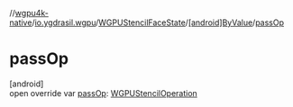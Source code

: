 //[wgpu4k-native](../../../../index.md)/[io.ygdrasil.wgpu](../../index.md)/[WGPUStencilFaceState](../index.md)/[[android]ByValue](index.md)/[passOp](pass-op.md)

# passOp

[android]\
open override var [passOp](pass-op.md): [WGPUStencilOperation](../../-w-g-p-u-stencil-operation/index.md)